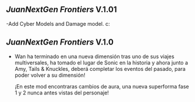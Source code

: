 ## *JuanNextGen Frontiers* V.1.01
-Add Cyber Models and Damage model. c:

## *JuanNextGen Frontiers* V.1.0
- Wan ha terminado en una nueva dimensión tras uno de sus viajes multiversales,
  ha tomado el lugar de Sonic en la historia y ahora junto a Amy, Tails & Knuckles,
  deberá completar los eventos del pasado, para poder volver a su dimensión!
  
  ¡En este mod encontraras cambios de aura, una nueva superforma fase 1 y 2 nunca antes vistas del personaje!
